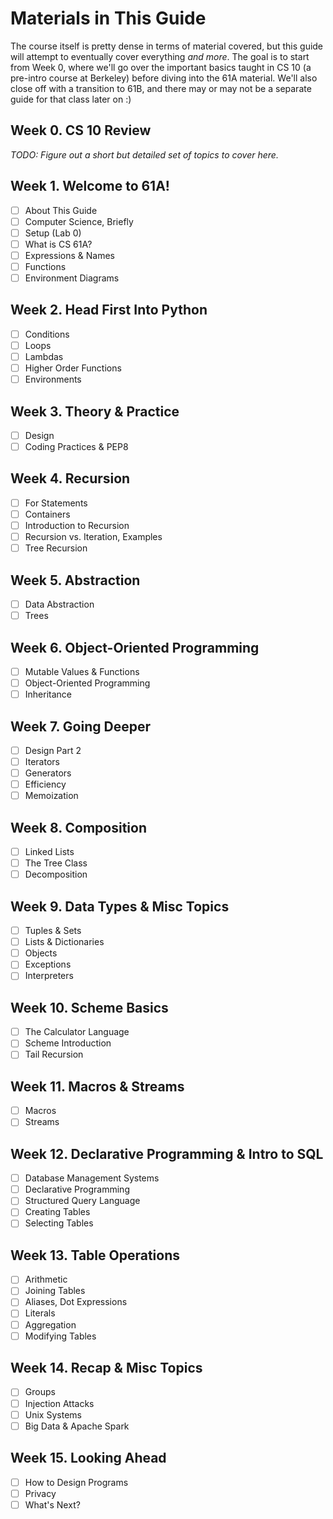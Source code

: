 # Materials in This Guide
The course itself is pretty dense in terms of material covered, but this guide will attempt to eventually cover everything *and more*. The goal is to start from Week 0, where we'll go over the important basics taught in CS 10 (a pre-intro course at Berkeley) before diving into the 61A material. We'll also close off with a transition to 61B, and there may or may not be a separate guide for that class later on :)

## Week 0. CS 10 Review
*TODO: Figure out a short but detailed set of topics to cover here.*

## Week 1. Welcome to 61A!
- [ ] About This Guide
- [ ] Computer Science, Briefly
- [ ] Setup (Lab 0)
- [ ] What is CS 61A?
- [ ] Expressions & Names
- [ ] Functions
- [ ] Environment Diagrams

## Week 2. Head First Into Python
- [ ] Conditions
- [ ] Loops
- [ ] Lambdas
- [ ] Higher Order Functions
- [ ] Environments

## Week 3. Theory & Practice
- [ ] Design
- [ ] Coding Practices & PEP8

## Week 4. Recursion
- [ ] For Statements
- [ ] Containers
- [ ] Introduction to Recursion
- [ ] Recursion vs. Iteration, Examples
- [ ] Tree Recursion

## Week 5. Abstraction
- [ ] Data Abstraction
- [ ] Trees

## Week 6. Object-Oriented Programming
- [ ] Mutable Values & Functions
- [ ] Object-Oriented Programming
- [ ] Inheritance

## Week 7. Going Deeper
- [ ] Design Part 2
- [ ] Iterators
- [ ] Generators
- [ ] Efficiency
- [ ] Memoization

## Week 8. Composition
- [ ] Linked Lists
- [ ] The Tree Class
- [ ] Decomposition

## Week 9. Data Types & Misc Topics
- [ ] Tuples & Sets
- [ ] Lists & Dictionaries
- [ ] Objects
- [ ] Exceptions
- [ ] Interpreters

## Week 10. Scheme Basics
- [ ] The Calculator Language
- [ ] Scheme Introduction
- [ ] Tail Recursion

## Week 11. Macros & Streams
- [ ] Macros
- [ ] Streams

## Week 12. Declarative Programming & Intro to SQL
- [ ] Database Management Systems
- [ ] Declarative Programming
- [ ] Structured Query Language
- [ ] Creating Tables
- [ ] Selecting Tables

## Week 13. Table Operations
- [ ] Arithmetic
- [ ] Joining Tables
- [ ] Aliases, Dot Expressions
- [ ] Literals
- [ ] Aggregation
- [ ] Modifying Tables

## Week 14. Recap & Misc Topics
- [ ] Groups
- [ ] Injection Attacks
- [ ] Unix Systems
- [ ] Big Data & Apache Spark

## Week 15. Looking Ahead
- [ ] How to Design Programs
- [ ] Privacy
- [ ] What's Next?
